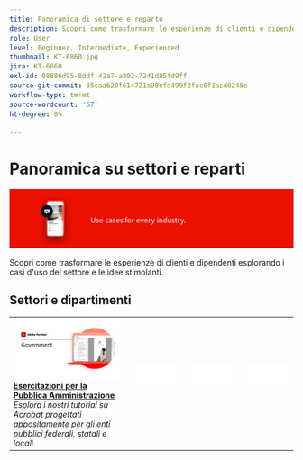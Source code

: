 ```yaml
---
title: Panoramica di settore e reparto
description: Scopri come trasformare le esperienze di clienti e dipendenti esplorando i casi d'uso del settore e le idee stimolanti
role: User
level: Beginner, Intermediate, Experienced
thumbnail: KT-6860.jpg
jira: KT-6860
exl-id: 08886d95-8ddf-42a7-a802-7241d85fd9ff
source-git-commit: 85caa620f614721a98efa499f2fac6f1acd0248e
workflow-type: tm+mt
source-wordcount: '67'
ht-degree: 0%

---
```


# Panoramica su settori e reparti

![Immagine del settore Acrobat](../assets/Hero-Industry.png)

Scopri come trasformare le esperienze di clienti e dipendenti esplorando i casi d&#39;uso del settore e le idee stimolanti.

## Settori e dipartimenti

<table style="table-layout:fixed">
<tr>
  <td>
    <a href="gov/gov-overview.md">
      <img alt="Esercitazioni per la Pubblica Amministrazione" src="../assets/Government.png" />
    </a>
    <div>
    <a href="gov/gov-overview.md"><strong>Esercitazioni per la Pubblica Amministrazione</strong></a>
    </div>
    <em>Esplora i nostri tutorial su Acrobat progettati appositamente per gli enti pubblici federali, statali e locali</em>
    <br>
  </td>
  <td>
   <img alt="Spaziatore" src="../assets/Whitespacer.png" />
    <div>
    <br>
  </td>  
  <td>
   <img alt="Spaziatore" src="../assets/Whitespacer.png" />
    <div>
    <br>
  </td>
  <td>
   <img alt="Spaziatore" src="../assets/Whitespacer.png" />
    <div>
    <br>
  </td>
</tr>
</table>
